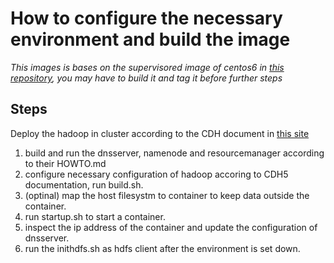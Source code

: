 How to configure the necessary environment and build the image
====================================

*This images is bases on the supervisored image of centos6 in [this repository](https://github.com/ambling/baseimage-docker), you may have to build it and tag it before further steps*

Steps
------------
Deploy the hadoop in cluster according to the CDH document in [this site](http://www.cloudera.com/content/cloudera-content/cloudera-docs/CDH5/latest/CDH5-Installation-Guide/cdh5ig_hdfs_cluster_deploy.html?scroll=concept_xty_s3h_nj_unique_1)

1. build and run the dnsserver, namenode and resourcemanager according to their HOWTO.md
2. configure necessary configuration of hadoop accoring to CDH5 documentation, run build.sh.
3. (optinal) map the host filesystm to container to keep data outside the container.
4. run startup.sh to start a container.
5. inspect the ip address of the container and update the configuration of dnsserver.
6. run the inithdfs.sh as hdfs client after the environment is set down.
